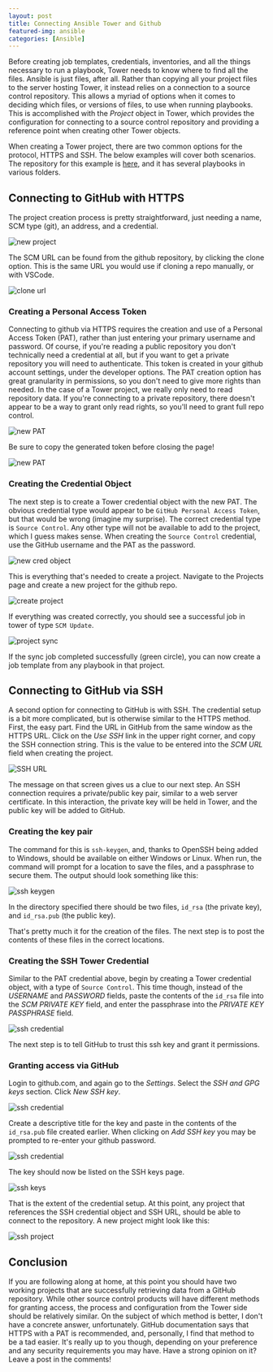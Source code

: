 ```yaml
---
layout: post
title: Connecting Ansible Tower and Github
featured-img: ansible
categories: [Ansible]
---
```


Before creating job templates, credentials, inventories, and all the things necessary to run a playbook, Tower needs to know where to find all the files.
Ansible is just files, after all.
Rather than copying all your project files to the server hosting Tower, it instead relies on a connection to a source control repository.
This allows a myriad of options when it comes to deciding which files, or versions of files, to use when running playbooks.
This is accomplished with the *Project* object in Tower, which provides the configuration for connecting to a source control repository and providing a reference point when creating other Tower objects.

When creating a Tower project, there are two common options for the protocol, HTTPS and SSH.
The below examples will cover both scenarios.
The repository for this example is [here](https://github.com/murrahjm/PSSummit2019), and it has several playbooks in various folders.

## Connecting to GitHub with HTTPS

The project creation process is pretty straightforward, just needing a name, SCM type (git), an address, and a credential.

![new project](../assets/img/posts/Tower/project_add.png)

The SCM URL can be found from the github repository, by clicking the clone option.
This is the same URL you would use if cloning a repo manually, or with VSCode.

![clone url](../assets/img/posts/Tower/project_github_https.png)

### Creating a Personal Access Token

Connecting to github via HTTPS requires the creation and use of a Personal Access Token (PAT), rather than just entering your primary username and password.
Of course, if you're reading a public repository you don't technically need a credential at all, but if you want to get a private repository you will need to authenticate.
This token is created in your github account settings, under the developer options.
The PAT creation option has great granularity in permissions, so you don't need to give more rights than needed.
In the case of a Tower project, we really only need to read repository data.
If you're connecting to a private repository, there doesn't appear to be a way to grant only read rights, so you'll need to grant full repo control.

![new PAT](../assets/img/posts/Tower/project_github_PAT.png)

Be sure to copy the generated token before closing the page!

![new PAT](../assets/img/posts/Tower/project_github_PAT2.png)

### Creating the Credential Object

The next step is to create a Tower credential object with the new PAT.
The obvious credential type would appear to be `GitHub Personal Access Token`, but that would be wrong (imagine my surprise).
The correct credential type is `Source Control`.
Any other type will not be available to add to the project, which I guess makes sense.
When creating the `Source Control` credential, use the GitHub username and the PAT as the password.

![new cred object](../assets/img/posts/Tower/project_github_cred.png)

This is everything that's needed to create a project.
Navigate to the Projects page and create a new project for the github repo.

![create project](../assets/img/posts/Tower/project_github_create.png)

If everything was created correctly, you should see a successful job in tower of type `SCM Update`.

![project sync](../assets/img/posts/Tower/project_sync_job.png)

If the sync job completed successfully (green circle), you can now create a job template from any playbook in that project.

## Connecting to GitHub via SSH

A second option for connecting to GitHub is with SSH.
The credential setup is a bit more complicated, but is otherwise similar to the HTTPS method.
First, the easy part.
Find the URL in GitHub from the same window as the HTTPS URL.
Click on the *Use SSH* link in the upper right corner, and copy the SSH connection string.
This is the value to be entered into the *SCM URL* field when creating the project.

![SSH URL](../assets/img/posts/Tower/project_github_ssh.png)

The message on that screen gives us a clue to our next step.
An SSH connection requires a private/public key pair, similar to a web server certificate.
In this interaction, the private key will be held in Tower, and the public key will be added to GitHub.

### Creating the key pair

The command for this is `ssh-keygen`, and, thanks to OpenSSH being added to Windows, should be available on either Windows or Linux.
When run, the command will prompt for a location to save the files, and a passphrase to secure them.
The output should look something like this:

![ssh keygen](../assets/img/posts/Tower/project_ssh_keygen.png)

In the directory specified there should be two files, `id_rsa` (the private key), and `id_rsa.pub` (the public key).

That's pretty much it for the creation of the files.
The next step is to post the contents of these files in the correct locations.

### Creating the SSH Tower Credential

Similar to the PAT credential above, begin by creating a Tower credential object, with a type of `Source Control`.
This time though, instead of the *USERNAME* and *PASSWORD* fields, paste the contents of the `id_rsa` file into the *SCM PRIVATE KEY* field, and enter the passphrase into the *PRIVATE KEY PASSPHRASE* field.

![ssh credential](../assets/img/posts/Tower/project_github_ssh_cred.png)

The next step is to tell GitHub to trust this ssh key and grant it permissions.

### Granting access via GitHub

Login to github.com, and again go to the *Settings*.
Select the *SSH and GPG keys* section.
Click *New SSH key*.

![ssh credential](../assets/img/posts/Tower/project_github_ssh_keys_add.png)

Create a descriptive title for the key and paste in the contents of the `id_rsa.pub` file created earlier.
When clicking on *Add SSH key* you may be prompted to re-enter your github password.

![ssh credential](../assets/img/posts/Tower/project_github_ssh_keys_add2.png)

The key should now be listed on the SSH keys page.

![ssh keys](../assets/img/posts/Tower/github_ssh_keys.png)

That is the extent of the credential setup.
At this point, any project that references the SSH credential object and SSH URL, should be able to connect to the repository.
A new project might look like this:

![ssh project](../assets/img/posts/Tower/project_github_ssh_new.png)

## Conclusion

If you are following along at home, at this point you should have two working projects that are successfully retrieving data from a GitHub repository.
While other source control products will have different methods for granting access, the process and configuration from the Tower side should be relatively similar.
On the subject of which method is better, I don't have a concrete answer, unfortunately.
GitHub documentation says that HTTPS with a PAT is recommended, and, personally, I find that method to be a tad easier.
It's really up to you though, depending on your preference and any security requirements you may have.
Have a strong opinion on it? Leave a post in the comments!
